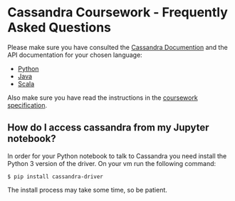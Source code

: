 # Cassandra Coursework - Frequently Asked Questions

Please make sure you have consulted the 
[Cassandra Documention](http://cassandra.apache.org/doc/latest/) and the API
documentation for your chosen language:

- [Python](http://datastax.github.io/python-driver/index.html)
- [Java](http://docs.datastax.com/en/developer/java-driver/3.1/)
- [Scala](https://github.com/outworkers/phantom)

Also make sure you have read the instructions in the 
[coursework specification](cassandra-coursework-spec.md).

## How do I access cassandra from my Jupyter notebook?

In order for your Python notebook to talk to Cassandra you need install the 
Python 3 version of the driver. On your vm run the following command:

`$ pip install cassandra-driver`

The install process may take some time, so be patient.
